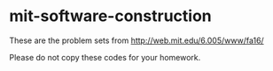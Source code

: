 # mit-software-construction

These are the problem sets from http://web.mit.edu/6.005/www/fa16/

Please do not copy these codes for your homework.
